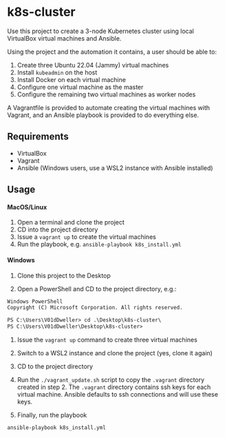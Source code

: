 
# k8s-cluster

Use this project to create a 3-node Kubernetes cluster using local VirtualBox
virtual machines and Ansible.

Using the project and the automation it contains, a user should be able to:

1. Create three Ubuntu 22.04 (Jammy) virtual machines
1. Install `kubeadmin` on the host
1. Install Docker on each virtual machine
1. Configure one virtual machine as the master
1. Configure the remaining two virtual machines as worker nodes

A Vagrantfile is provided to automate creating the virtual machines with
Vagrant, and an Ansible playbook is provided to do everything else.

## Requirements

- VirtualBox
- Vagrant
- Ansible (Windows users, use a WSL2 instance with Ansible installed)

## Usage

#### MacOS/Linux

1. Open a terminal and clone the project
1. CD into the project directory
1. Issue a `vagrant up` to create the virtual machines
1. Run the playbook, e.g. `ansible-playbook k8s_install.yml`

#### Windows
1. Clone this project to the Desktop

1. Open a PowerShell and CD to the project directory, e.g.:

```txt
Windows PowerShell
Copyright (C) Microsoft Corporation. All rights reserved.

PS C:\Users\V01dDweller> cd .\Desktop\k8s-cluster\
PS C:\Users\V01dDweller\Desktop\k8s-cluster>
```

1. Issue the `vagrant up` command to create three virtual machines

1. Switch to a WSL2 instance and clone the project (yes, clone it again)

1. CD to the project directory

1. Run the `./vagrant_update.sh` script to copy the `.vagrant` directory
created in step 2. The `.vagrant` directory contains ssh keys for each virtual
machine. Ansible defaults to ssh connections and will use these keys.

1. Finally, run the playbook

```sh
ansible-playbook k8s_install.yml
```

[modeline]: # ( vi: set number textwidth=78 colorcolumn=80 nowrap: )
